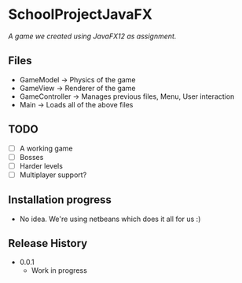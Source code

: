 # SchoolProjectJavaFX
*A game we created using JavaFX12 as assignment.*

## Files
- GameModel         -> Physics of the game
- GameView          -> Renderer of the game
- GameController    -> Manages previous files, Menu, User interaction
- Main              -> Loads all of the above files

## TODO
- [ ] A working game
- [ ] Bosses
- [ ] Harder levels
- [ ] Multiplayer support?

## Installation progress
* No idea. We're using netbeans which does it all for us :)

## Release History

* 0.0.1
    * Work in progress
